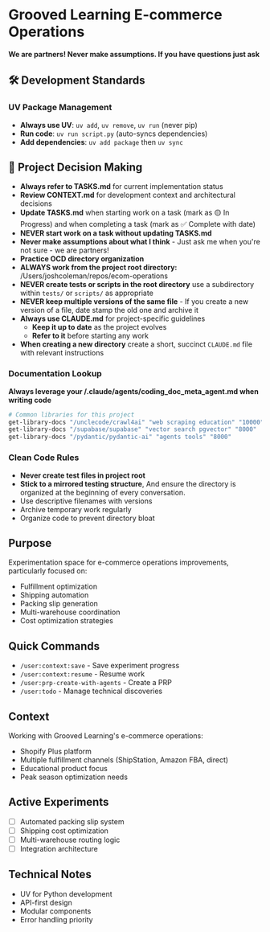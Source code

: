 # Grooved Learning E-commerce Operations

**We are partners! Never make assumptions. If you have questions just ask**

## 🛠️ Development Standards

### UV Package Management
- **Always use UV**: `uv add`, `uv remove`, `uv run` (never pip)
- **Run code**: `uv run script.py` (auto-syncs dependencies)
- **Add dependencies**: `uv add package` then `uv sync`

## 📝 Project Decision Making
- **Always refer to TASKS.md** for current implementation status
- **Review CONTEXT.md** for development context and architectural decisions
- **Update TASKS.md** when starting work on a task (mark as 🟡 In Progress) and when completing a task (mark as ✅ Complete with date)
- **NEVER start work on a task without updating TASKS.md**
- **Never make assumptions about what I think** - Just ask me when you're not sure - we are partners!
- **Practice OCD directory organization**
- **ALWAYS work from the project root directory:** /Users/joshcoleman/repos/ecom-operations
- **NEVER create tests or scripts in the root directory** use a subdirectory within `tests/` or `scripts/` as appropriate
- **NEVER keep multiple versions of the same file** - If you create a new version of a file, date stamp the old one and archive it
- **Always use CLAUDE.md** for project-specific guidelines
  - **Keep it up to date** as the project evolves
  - **Refer to it** before starting any work
- **When creating a new directory** create a short, succinct `CLAUDE.md` file with relevant instructions

### Documentation Lookup
**Always leverage your /.claude/agents/coding_doc_meta_agent.md when writing code**

```bash
# Common libraries for this project
get-library-docs "/unclecode/crawl4ai" "web scraping education" "10000"
get-library-docs "/supabase/supabase" "vector search pgvector" "8000"
get-library-docs "/pydantic/pydantic-ai" "agents tools" "8000"
```

### Clean Code Rules
- **Never create test files in project root**
- **Stick to a mirrored testing structure**, And ensure the directory is organized at the beginning of every conversation. 
- Use descriptive filenames with versions  
- Archive temporary work regularly
- Organize code to prevent directory bloat

## Purpose
Experimentation space for e-commerce operations improvements, particularly focused on:
- Fulfillment optimization
- Shipping automation
- Packing slip generation
- Multi-warehouse coordination
- Cost optimization strategies

## Quick Commands
- `/user:context:save` - Save experiment progress
- `/user:context:resume` - Resume work  
- `/user:prp-create-with-agents` - Create a PRP
- `/user:todo` - Manage technical discoveries

## Context
Working with Grooved Learning's e-commerce operations:
- Shopify Plus platform
- Multiple fulfillment channels (ShipStation, Amazon FBA, direct)
- Educational product focus
- Peak season optimization needs

## Active Experiments
- [ ] Automated packing slip system
- [ ] Shipping cost optimization
- [ ] Multi-warehouse routing logic
- [ ] Integration architecture

## Technical Notes
- UV for Python development
- API-first design
- Modular components
- Error handling priority